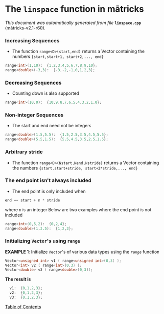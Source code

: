 
# The `linspace` function in mātricks
_This document was automatically generated from file_ **`linspace.cpp`** (mātricks-v2.1-r60).

### Increasing Sequences
* The function `range<D>(start,end)` returns a Vector<D> containing the numbers `{start,start+1, start+2,..., end}`
```C++
range<int>(1,10):  {1,2,3,4,5,6,7,8,9,10}; 
range<double>(-3,3):  {-3,-2,-1,0,1,2,3}; 
```
### Decreasing Sequences
* Counting down is also supported
```C++
range<int>(10,0):  {10,9,8,7,6,5,4,3,2,1,0}; 
```
### Non-integer Sequences
* The start and end need not be integers 
```C++
range<double>(1.5,5.5):  {1.5,2.5,3.5,4.5,5.5}; 
range<double>(5.5,1.5):  {5.5,4.5,3.5,2.5,1.5}; 
```
### Arbitrary stride
* The function `range<D>(Nstart,Nend,Nstride)` returns a Vector<D> containing the numbers `{start,start+stride, start+2*stride,..., end}`
### The end point isn't always included
* The end point is only included when 
```C++
end == start + n * stride
```
where `n` is an integer
Below are two examples where the end point is not included
```C++
range<int>(0,5,2):  {0,2,4}; 
range<double>(1,3.5):  {1,2,3}; 
```
### Initializing `Vector`'s using `range`


**EXAMPLE 1**: Initialize `Vector`'s of various data types  using the *`range`* function
```C++
Vector<unsigned int> v1 ( range<unsigned int>(0,3) );
Vector<int> v2 ( range<int>(0,3) );
Vector<double> v3 ( range<double>(0,3));
```

**The result is**
```C++
  v1:  {0,1,2,3}; 
  v2:  {0,1,2,3}; 
  v3:  {0,1,2,3}; 
```


[Table of Contents](README.md)
